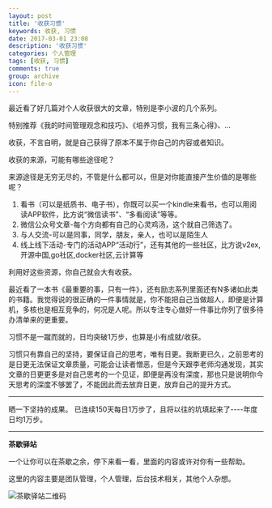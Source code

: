 ```yaml
---
layout: post
title: '收获习惯'
keywords: 收获, 习惯
date: 2017-03-01 23:08
description: '收获习惯'
categories: 个人管理
tags: [收获, 习惯]
comments: true
group: archive
icon: file-o
---
```


最近看了好几篇对个人收获很大的文章，特别是李小波的几个系列。

特别推荐《我的时间管理观念和技巧》、《培养习惯，我有三条心得》、...

收获，不言自明，就是自己获得了原本不属于你自己的内容或者知识。

收获的来源，可能有哪些途径呢？

<!--more-->

来源途径是无穷无尽的，不管是什么都可以，但是对你能直接产生价值的是哪些呢？
1. 看书（可以是纸质书、电子书），你既可以买一个kindle来看书，也可以用阅读APP软件，比方说“微信读书”、“多看阅读”等等。
2. 微信公众号文章-每个方向都有自己的心灵鸡汤，这个就自己筛选了。
3. 与人交流-可以是同事，同学，朋友，亲人，也可以是陌生人
4. 线上线下活动-专门的活动APP“活动行”，还有其他的一些社区，比方说v2ex,开源中国,go社区,docker社区,云计算等

利用好这些资源，你自己就会大有收获。


最近看了一本书《最重要的事，只有一件》，还有励志系列里面还有N多诸如此类的书籍。我觉得说的很正确的一件事情就是，你不能把自己当做超人，即便是计算机，多核也是相互竞争的，何况是人呢。所以专注专心做好一件事比你列了很多待办清单来的更重要。

习惯不是一蹴而就的，日均突破1万步，也算是小有成就/收获。

习惯只有靠自己的坚持，要保证自己的思考，唯有日更。我断更已久，之前思考的是日更无法保证文章质量，可能会让读者憎恶，但是今天跟李老师沟通发现，其实文章的日更更多是对自己思考的一个见证，即便是再没有深度，那也只是说明你今天思考的深度不够罢了，不能因此而去放弃日更，放弃自己的提升方式。

----

晒一下坚持的成果。
已连续150天每日1万步了，且将以往的坑填起来了----年度日均1万步。

----

**茶歇驿站**

一个让你可以在茶歇之余，停下来看一看，里面的内容或许对你有一些帮助。

这里的内容主要是团队管理，个人管理，后台技术相关，其他个人杂想。

![茶歇驿站二维码](http://ww4.sinaimg.cn/large/824dcde4gw1f358o5j022j20by0bywf8.jpg)
